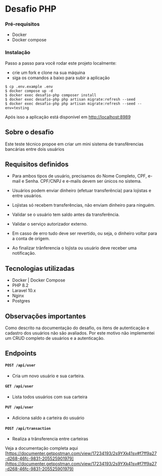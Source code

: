 # Desafio PHP

### Pré-requisitos

* Docker
* Docker compose

### Instalação

Passo a passo para você rodar este projeto localmente:

* crie um fork e clone na sua máquina
* siga os comandos a baixo para subir a aplicação
```
$ cp .env.example .env
$ docker compose up -d
$ docker exec desafio-php composer install
$ docker exec desafio-php php artisan migrate:refresh --seed
$ docker exec desafio-php php artisan migrate:refresh --seed --env=testing
```

Após isso a aplicação está disponível em [http://localhost:8989](http://localhost:8989)


## Sobre o desafio

Este teste técnico propoe em criar um mini sistema de transfêrencias bancárias entre dois usuários

## Requisitos definidos

- Para ambos tipos de usuário, precisamos do Nome Completo, CPF, e-mail e Senha. CPF/CNPJ e e-mails devem ser únicos no sistema.

* Usuários podem enviar dinheiro (efetuar transferência) para lojistas e entre usuários.

- Lojistas só recebem transferências, não enviam dinheiro para ninguém.

* Validar se o usuário tem saldo antes da transferência.

- Validar o serviço autorizador externo.

* Em casso de erro tudo deve ser revertido, ou seja, o dinheiro voltar para a conta de origem.

- Ao finalizar trânferencia o lojista ou usuário deve receber uma notificação.


## Tecnologias utilizadas

* Docker | Docker Compose
* PHP 8.2
* Laravel 10.x
* Nginx
* Postgres

## Observações importantes

Como descrito na documentação do desafio, os itens de autenticação e cadastro dos usuários não são avaliados. Por este motivo não implementei um CRUD completo de usuários e a autenticação.

## Endpoints
#### `POST /api/user`
- Cria um novo usuário e sua carteira.

#### `GET /api/user`
- Lista todos usuários com sua carteira

#### `PUT /api/user`
- Adiciona saldo a carteira do usuário

#### `POST /api/transaction`
- Realiza a trânsferencia entre carteiras

Veja a documentação completa aqui [https://documenter.getpostman.com/view/17234193/2s9YXk41sv#f7ff9a27-d268-46fc-9831-205525901979](https://documenter.getpostman.com/view/17234193/2s9YXk41sv#f7ff9a27-d268-46fc-9831-205525901979)